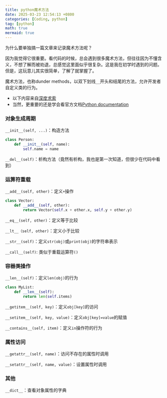 ```yaml
---
title: python魔术方法
date: 2025-03-23 12:54:13 +0800
categories: [Coding, python]
tag: [python]
math: true
mermaid: true
---
```



为什么要单独搞一篇文章来记录魔术方法呢？

因为我觉得它很重要。看代码的时候，总会遇到很多魔术方法，但往往因为不懂含义，不想了解而被劝退，总感觉这里面似乎很复杂。这是我在初学时遇到的问题。但是，这玩意儿其实很简单，了解了就掌握了。


魔术方法，也称dunder methods，以双下划线`__`开头和结尾的方法，允许开发者自定义类的行为。

- 以下内容来自[深度求索](https://chat.deepseek.com/)
- 当然，更重要的还是学会看官方文档[Python documentation](https://docs.python.org/3/reference/datamodel.html)

### 对象生成周期

`__init__(self, ...)`：构造方法

```python
class Person:
    def __init__(self, name):
        self.name = name
```

`__del__(self)`：析构方法（竟然有析构，我也是第一次知道，但很少在代码中看到）

### 运算符重载

`__add__(self, other)`：定义`+`操作

```python
class Vector:
    def __add__(self, other):
        return Vector(self.x + other.x, self.y + other.y)
```

`__eq__(self, other)`：定义等于比较

`__lt__（self, other)`：定义小于比较

`__str__(self)`：定义`str(obj)`或`print(obj)`的字符串表示

`__call__(self)`: 类似于重载运算符`()`

### 容器类操作

`__len__(self)`：定义`len(obj)`的行为

```python
class MyList:
    def __len__(self):
        return len(self.items)
```

`__getitem__(self, key)`：定义`obj[key]`的访问

`__setitem__(self, key, value)`：定义`obj[key]=value`的赋值

`__contains__(self, item)`：定义`in`操作符的行为


### 属性访问

`__getattr__(self, name)`：访问不存在的属性时调用

`__setattr__(self, name, value)`：设置属性时调用


### 其他

`__dict__`：查看对象属性的字典